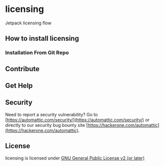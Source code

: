 # licensing

Jetpack licensing flow

## How to install licensing

### Installation From Git Repo

## Contribute

## Get Help

## Security

Need to report a security vulnerability? Go to [https://automattic.com/security/](https://automattic.com/security/) or directly to our security bug bounty site [https://hackerone.com/automattic](https://hackerone.com/automattic).

## License

licensing is licensed under [GNU General Public License v2 (or later)](./LICENSE.txt)
